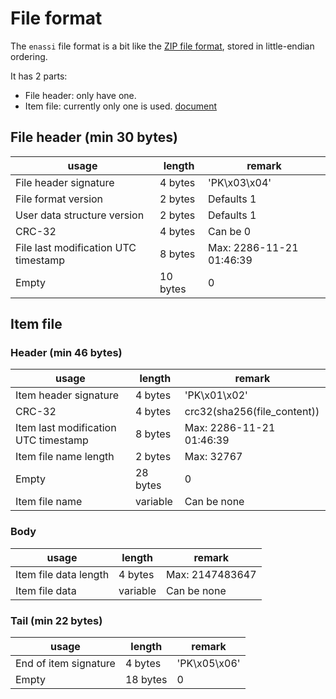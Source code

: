 # File format

The `enassi` file format is a bit like the [ZIP file format](https://en.wikipedia.org/wiki/ZIP_(file_format)), stored in little-endian ordering.

It has 2 parts:

- File header: only have one.
- Item file: currently only one is used. [document](./user_data_struct.md)

## File header (min 30 bytes)
| usage                                | length   | remark                   |
| ------------------------------------ | -------- | ------------------------ |
| File header signature                | 4 bytes  | 'PK\x03\x04'             |
| File format version                  | 2 bytes  | Defaults 1               |
| User data structure version          | 2 bytes  | Defaults 1               |
| CRC-32                               | 4 bytes  | Can be 0                 |
| File last modification UTC timestamp | 8 bytes  | Max: 2286-11-21 01:46:39 |
| Empty                                | 10 bytes | 0                        |

## Item file

### Header (min 46 bytes)
| usage                                | length   | remark                      |
| ------------------------------------ | -------- | --------------------------- |
| Item header signature                | 4 bytes  | 'PK\x01\x02'                |
| CRC-32                               | 4 bytes  | crc32(sha256(file_content)) |
| Item last modification UTC timestamp | 8 bytes  | Max: 2286-11-21 01:46:39    |
| Item file name length                | 2 bytes  | Max: 32767                  |
| Empty                                | 28 bytes | 0                           |
| Item file name                       | variable | Can be none                 |

### Body
| usage                 | length   | remark          |
| --------------------- | -------- | --------------- |
| Item file data length | 4 bytes  | Max: 2147483647 |
| Item file data        | variable | Can be none     |

### Tail (min 22 bytes)
| usage                 | length   | remark       |
| --------------------- | -------- | ------------ |
| End of item signature | 4 bytes  | 'PK\x05\x06' |
| Empty                 | 18 bytes | 0            |